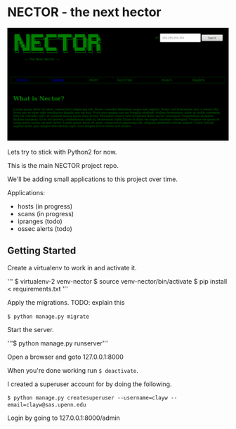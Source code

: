 NECTOR - the next hector
========================

![nector home](nector-home.png)

Lets try to stick with Python2 for now.

This is the main NECTOR project repo.

We'll be adding small applications to this project over time.

Applications:

- hosts (in progress)
- scans (in progress)
- ipranges (todo)
- ossec alerts (todo)

Getting Started
---------------

Create a virtualenv to work in and activate it.

'''
$ virtualenv-2 venv-nector
$ source venv-nector/bin/activate
$ pip install < requirements.txt
'''

Apply the migrations. TODO: explain this

```$ python manage.py migrate```


Start the server.

'''$ python manage.py runserver'''


Open a browser and goto 127.0.0.1:8000

When you're done working run ```$ deactivate```.

I created a superuser account for by doing the following.

```
$ python manage.py createsuperuser --username=clayw --email=clayw@sas.upenn.edu
```

Login by going to 127.0.0.1:8000/admin

